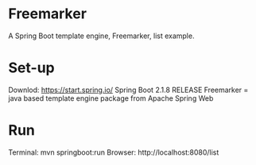 # Freemarker
A Spring Boot template engine, Freemarker,  list example.

# Set-up

Downlod: https://start.spring.io/
Spring Boot 2.1.8 RELEASE
Freemarker = java based template engine package from Apache
Spring Web

# Run

Terminal:  mvn springboot:run
Browser: http://localhost:8080/list 


